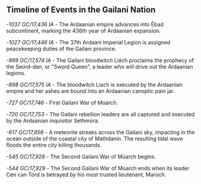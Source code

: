 ## Timeline of Events in the Gailani Nation

_-1037 GC/17,436 IA_  - The Ardaanian empire advances into Ēbad 
subcontinent, marking the 436th year of Ardaanian expansion.

_-1027 GC/17,446 IA_ - The 37th Ardaani Imperial Legion is assigned
peacekeeping duties of the Gailani province.

_-899 GC/17,574 IA_ - The Gailani bloodwitch Liách proclaims
the prophecy of the Seúrd-dan, or "Sword Queen", a leader who
will drive out the Ardaanian legions.

_-898 GC/17,575 IA_ - The bloodwitch Líach is executed by the
Ardaanian empire and her ashes are bound into an Ardaanian
canoptic pain jar.

_-727 GC/17,746_ -  First Gailani War of Múarch.

_-720 GC/17,753_ - The Gailani rebellion leaders are all captured
and executed by the Ardaanian inquisitor Sethmora.

_-617 GC/17,856_ - A meteorite streaks across the Gailani sky,
impacting in the ocean outside of the coastal city of Mathdanin.
The resulting tidal wave floods the entire city killing thousands.

_-545 GC/17,928_ - The Second Gailani War of Múarch begins.

_-544 GC/17,929_ - The Second Gailani War of Múarch ends when its
leader Cén can Tord is betrayed by his most trusted lieutenant,
Maroch.

